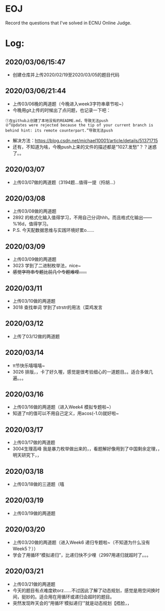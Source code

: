 # EOJ
Record the questions that I've solved in ECNU Online Judge.

# Log:
## 2020/03/06/15:47 
* 创建仓库并上传2020/02/19至2020/03/05的题目代码
## 2020/03/06/21:44 
* 上传03/06晚的两道题（今晚进入week3字符串章节啦~）
* 今晚用git上传的时候出了点问题，也记录一下吧：
```
①在github上创建了本地没有的README.md，导致无法push
②“Updates were rejected because the tip of your current branch is behind hint: its remote counterpart.”导致无法push
```
* 解决方法：https://blog.csdn.net/michael10001/article/details/51371715
* 还有，不知道为啥，今晚push上来的文件的描述都是“1027.发愁”？？迷惑了。。
## 2020/03/07
* 上传03/07做的两道题（3194题…值得一提（捋胡…）
## 2020/03/08
* 上传03/08做的两道题
* 2892 的格式化输入值得学习，不用自己分词hhh。而且格式化输出——%16d，值得学习。
* P.S. 今天配数据思维与实践环境好累o……
## 2020/03/09
* 上传03/09做的两道题
* 3023 学到了二进制枚举法，nice~
* ~~感觉字符串专题比前几个专题难哩……~~
## 2020/03/11
* 上传03/10做的两道题
* 3018 查找单词 学到了strstr的用法（菜鸡发言
## 2020/03/12
* 上传了03/12做的两道题
## 2020/03/14
* π节快乐嘻嘻嘻~
* 3026 排版，，卡了好久喔，感觉是很考验细心的一道题目。。适合多做几遍。。。
## 2020/03/16
* 上传03/16做的两道题（进入Week4 模拟专题啦~）
* 知道了π的值可以不用自己定义，用acos(-1.0)就好啦~
## 2020/03/17
* 上传03/17做的两道题
* 3004生理高峰 我是暴力枚举做出来的，，看题解好像用到了中国剩余定理，，明天研究下，，
## 2020/03/18
* 上传03/18做的三道题（嘻
## 2020/03/19
* 上传03/19做的两道题
## 2020/03/20
* 上传03/20做的两道题（进入Week6 递归专题啦~（不知道为什么没有Week5？））
* 学会了用循环“模拟递归”，比递归快不少哩（2997用递归就超时了。。。
## 2020/03/21
* 上传03/21做的两道题
* 今天的题目有点难度欸orz……不过因此了解了动态规划，感觉是用空间换时间，挺妙的。适合用在用循环或递归会超时的题目。
* 突然发现昨天会的“用循环‘模拟递归’”就是动态规划【捂脸，，